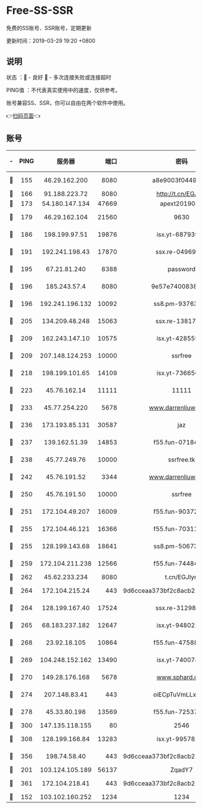 # Free-SS-SSR

免费的SS账号、SSR账号，定期更新

更新时间：2019-03-29 19:20 +0800

## 说明

状态     ：🙂 - 良好 🙁 - 多次连接失败或连接超时

PING值   ：不代表真实使用中的速度，仅供参考。

账号兼容SS、SSR，你可以自由在两个软件中使用。

👉[扫码页面](https://liesauer.github.io/Free-SS-SSR/)👈

## 账号

|-|PING|服务器|端口|密码|加密方式|区域|
|:----:|:----:|:-----:|-----:|:----:|:----:|:----:|
|🙂|155|46.29.162.200|8080|a8e9003f0449cea5|chacha20-ietf|RU|
|🙂|166|91.188.223.72|8080|http://t.cn/EGJIyrl|rc4-md5|RU|
|🙂|173|54.180.147.134|47669|apext2019001|chacha20|KR|
|🙂|179|46.29.162.104|21560|9630|aes-128-ctr|RU|
|🙂|186|198.199.97.51|19876|isx.yt-68793930|aes-256-cfb|US|
|🙂|191|192.241.198.43|17870|ssx.re-04969397|aes-256-cfb|US|
|🙂|195|67.21.81.240|8388|password|aes-256-cfb|US|
|🙂|196|185.243.57.4|8080|9e57e7400838a01e|chacha20-ietf|US|
|🙂|196|192.241.196.132|10092|ss8.pm-93763779|aes-256-cfb|US|
|🙂|205|134.209.48.248|15063|ssx.re-13817997|aes-256-cfb|US|
|🙂|209|162.243.147.10|10575|isx.yt-42855905|aes-256-cfb|US|
|🙂|209|207.148.124.253|10000|ssrfree|aes-256-cfb|SG|
|🙂|218|198.199.101.65|14109|isx.yt-73665649|aes-256-cfb|US|
|🙂|223|45.76.162.14|11111|11111|aes-256-cfb|SG|
|🙂|233|45.77.254.220|5678|www.darrenliuwei.com|aes-256-cfb|SG|
|🙂|236|173.193.85.131|30587|jaz|aes-256-cfb|US|
|🙂|237|139.162.51.39|14853|f55.fun-07184918|aes-256-cfb|SG|
|🙂|238|45.77.249.76|10000|ssrfree.tk|aes-256-cfb|SG|
|🙂|242|45.76.191.52|3344|www.darrenliuwei.com|aes-256-cfb|JP|
|🙂|250|45.76.191.50|10000|ssrfree|aes-256-cfb|SG|
|🙂|251|172.104.49.207|16009|f55.fun-90372646|aes-256-cfb|SG|
|🙂|255|172.104.46.121|16366|f55.fun-70311156|aes-256-cfb|SG|
|🙂|255|128.199.143.68|18641|ss8.pm-50673139|aes-256-cfb|SG|
|🙂|259|172.104.211.238|12566|f55.fun-74484469|aes-256-cfb|US|
|🙂|262|45.62.233.234|8080|t.cn/EGJIyrl|rc4-md5|CA|
|🙂|264|172.104.215.24|443|9d6cceaa373bf2c8acb22e60b6a58be6|aes-256-cfb|US|
|🙂|264|128.199.167.40|17524|ssx.re-31298254|aes-256-cfb|SG|
|🙂|265|68.183.237.182|12647|isx.yt-94802200|aes-256-cfb|SG|
|🙂|268|23.92.18.105|10864|f55.fun-47588701|aes-256-cfb|US|
|🙂|269|104.248.152.162|13490|isx.yt-74007424|aes-256-cfb|SG|
|🙂|270|149.28.176.168|5678|www.sphard.com|aes-256-cfb|AU|
|🙂|274|207.148.83.41|443|oiECpTuVmLLxk4Ts|aes-256-cfb|AU|
|🙂|278|45.33.80.198|13569|f55.fun-72537526|aes-256-cfb|US|
|🙂|300|147.135.118.155|80|2546|chacha20|US|
|🙂|308|128.199.168.84|13283|isx.yt-99578236|aes-256-cfb|SG|
|🙂|356|198.74.58.40|443|9d6cceaa373bf2c8acb22e60b6a58be6|aes-256-cfb|US|
|🙂|201|103.124.105.189|56137|ZqadY7|chacha20|US|
|🙂|361|172.104.218.41|443|9d6cceaa373bf2c8acb22e60b6a58be6|aes-256-cfb|US|
|🙁|152|103.102.160.252|1234|1234|rc4-md5|JP|
